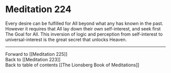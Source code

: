 # Meditation 224

Every desire can be fulfilled for All beyond what any has known in the past. However it requires that All lay down their own self-interest, and seek first The Goal for All. This inversion of logic and perception from self-interest to universal-interest is the great secret that unlocks Heaven. 

___

Forward to [[Meditation 225]]  
Back to [[Meditation 223]]  
Back to table of contents [[The Lionsberg Book of Meditations]]  